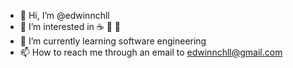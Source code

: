 - 👋 Hi, I’m @edwinnchll
- 👀 I’m interested in ☕ 👯 🐰
- 🌱 I’m currently learning software engineering
- 📫 How to reach me through an email to edwinnchll@gmail.com

<!---
edwinnchll/edwinnchll is a ✨ special ✨ repository because its `README.md` (this file) appears on your GitHub profile.
You can click the Preview link to take a look at your changes.
--->
